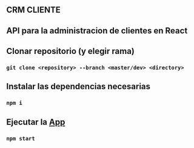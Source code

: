 ## CRM CLIENTE

## API para la administracion de clientes en React

## Clonar repositorio (y elegir rama)

### `git clone <repository> --branch <master/dev> <directory>`

## Instalar las dependencias necesarias

### `npm i`

## Ejecutar la [App](http://localhost:3000)

### `npm start`
